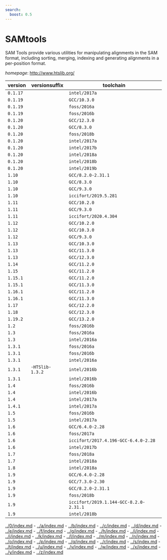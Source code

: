 ```yaml
---
search:
  boost: 0.5
---
```

# SAMtools

SAM Tools provide various utilities for manipulating alignments in the SAM format,   including sorting, merging, indexing and generating alignments in a per-position format.

*homepage*: <http://www.htslib.org/>

version | versionsuffix | toolchain
--------|---------------|----------
``0.1.17`` |  | ``intel/2017a``
``0.1.19`` |  | ``GCC/10.3.0``
``0.1.19`` |  | ``foss/2016a``
``0.1.19`` |  | ``foss/2016b``
``0.1.20`` |  | ``GCC/12.3.0``
``0.1.20`` |  | ``GCC/8.3.0``
``0.1.20`` |  | ``foss/2018b``
``0.1.20`` |  | ``intel/2017a``
``0.1.20`` |  | ``intel/2017b``
``0.1.20`` |  | ``intel/2018a``
``0.1.20`` |  | ``intel/2018b``
``0.1.20`` |  | ``intel/2019b``
``1.10`` |  | ``GCC/8.2.0-2.31.1``
``1.10`` |  | ``GCC/8.3.0``
``1.10`` |  | ``GCC/9.3.0``
``1.10`` |  | ``iccifort/2019.5.281``
``1.11`` |  | ``GCC/10.2.0``
``1.11`` |  | ``GCC/9.3.0``
``1.11`` |  | ``iccifort/2020.4.304``
``1.12`` |  | ``GCC/10.2.0``
``1.12`` |  | ``GCC/10.3.0``
``1.12`` |  | ``GCC/9.3.0``
``1.13`` |  | ``GCC/10.3.0``
``1.13`` |  | ``GCC/11.3.0``
``1.13`` |  | ``GCC/12.3.0``
``1.14`` |  | ``GCC/11.2.0``
``1.15`` |  | ``GCC/11.2.0``
``1.15.1`` |  | ``GCC/11.2.0``
``1.15.1`` |  | ``GCC/11.3.0``
``1.16.1`` |  | ``GCC/11.2.0``
``1.16.1`` |  | ``GCC/11.3.0``
``1.17`` |  | ``GCC/12.2.0``
``1.18`` |  | ``GCC/12.3.0``
``1.19.2`` |  | ``GCC/13.2.0``
``1.2`` |  | ``foss/2016b``
``1.3`` |  | ``foss/2016a``
``1.3`` |  | ``intel/2016a``
``1.3.1`` |  | ``foss/2016a``
``1.3.1`` |  | ``foss/2016b``
``1.3.1`` |  | ``intel/2016a``
``1.3.1`` | ``-HTSlib-1.3.2`` | ``intel/2016b``
``1.3.1`` |  | ``intel/2016b``
``1.4`` |  | ``foss/2016b``
``1.4`` |  | ``intel/2016b``
``1.4`` |  | ``intel/2017a``
``1.4.1`` |  | ``intel/2017a``
``1.5`` |  | ``foss/2016b``
``1.5`` |  | ``intel/2017a``
``1.6`` |  | ``GCC/6.4.0-2.28``
``1.6`` |  | ``foss/2017a``
``1.6`` |  | ``iccifort/2017.4.196-GCC-6.4.0-2.28``
``1.6`` |  | ``intel/2017b``
``1.7`` |  | ``foss/2018a``
``1.7`` |  | ``intel/2018a``
``1.8`` |  | ``intel/2018a``
``1.9`` |  | ``GCC/6.4.0-2.28``
``1.9`` |  | ``GCC/7.3.0-2.30``
``1.9`` |  | ``GCC/8.2.0-2.31.1``
``1.9`` |  | ``foss/2018b``
``1.9`` |  | ``iccifort/2019.1.144-GCC-8.2.0-2.31.1``
``1.9`` |  | ``intel/2018b``

[../0/index.md](0) - [../a/index.md](a) - [../b/index.md](b) - [../c/index.md](c) - [../d/index.md](d) - [../e/index.md](e) - [../f/index.md](f) - [../g/index.md](g) - [../h/index.md](h) - [../i/index.md](i) - [../j/index.md](j) - [../k/index.md](k) - [../l/index.md](l) - [../m/index.md](m) - [../n/index.md](n) - [../o/index.md](o) - [../p/index.md](p) - [../q/index.md](q) - [../r/index.md](r) - [../s/index.md](s) - [../t/index.md](t) - [../u/index.md](u) - [../v/index.md](v) - [../w/index.md](w) - [../x/index.md](x) - [../y/index.md](y) - [../z/index.md](z)

